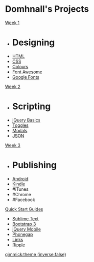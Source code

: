 <head>

<!-- Latest compiled and minified CSS -->
<link rel="stylesheet" href="//netdna.bootstrapcdn.com/bootstrap/3.2.0/css/bootstrap.min.css">

<script type="text/javascript" src="//ajax.googleapis.com/ajax/libs/jquery/1.9.1/jquery.min.js"></script>
<script type="text/javascript" src="//cdnjs.cloudflare.com/ajax/libs/gist-embed/2.1/gist-embed.min.js"></script>



</head>

# Domhnall's Projects

[Week 1]()

  * # Designing
  * [HTML](inTheBeginningWasTheNet.md)
  * [CSS](doingItWithStyle.md)
  * [Colours](colours.md)
  * [Font Awesome](fontawesome.md)
  * [Google Fonts](googlefonts.md)


[Week 2]()

  * # Scripting
  * [jQuery Basics](jQuery.md)
  * [Toggles](toggles.md)
  * [Modals](modals.md)
  * [JSON](json.md)

[Week 3]()

  * # Publishing
  * [Android](playstore.md)
  * [Kindle](amazon.md)
  * #iTunes
  * #Chrome
  * #Facebook

[Quick Start Guides]()

 * [Sublime Text](sublime.md)
 * [Bootstrap 3](bootstrap.md)
 * [jQuery Mobile](jqm.md)
 * [Phonegap](phonegap.md)
 * [Links](links.md)
 * [Ripple](ripple.md)


[gimmick:theme (inverse:false)](flatly)